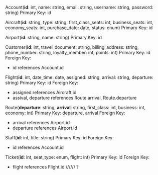 Account(**id**: int, name: string, email: string, username: string, password: string)
Primary Key: id

Aircraft(**id**: string, type: string, first_class_seats: int, business_seats: int, economy_seats: int, purchase_date: date, status: enum)
Primary Key: id

Airport(**id**: string, name: string)
Primary Key: id

Customer(**id**: int, travel_document: string, billing_address: string, phone_number: string, loyalty_member: int, points: int)
Primary Key: id
Foreign Key:
- id references Account.id

Flight(**id**: int, date_time: date, assigned: string, arrival: string, departure: string)
Primary Key: id
Foreign Key:
- assigned references Aircraft.id
- assival, departure references Route.arrival, Route.departure

Route(**departure**: string, **arrival**: string, first_class: int, business: int, economy: int)
Primary Key: departure, arrival
Foreign Key:
- arrival references Airport.id
- departure references Airport.id

Staff(**id**: int, title: string)
Primary Key: id
Foreign Key:
- id references Account.id

Ticket(**id**: int, seat_type: enum, flight: int)
Primary Key: id
Foreign Key:
- flight references Flight.id ////// ?

